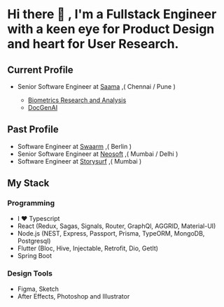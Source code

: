 # Hi there 👋 , I'm a Fullstack Engineer with a keen eye for **Product Design** and heart for **User Research**. 

## Current Profile
- Senior Software Engineer at [Saama](https://saama.com) ,( Chennai / Pune )

  - [Biometrics Research and Analysis](https://www.saama.com/platform/products/biometrics-research-and-analysis-information-network-brain/)
  - [DocGenAI](https://www.saama.com/platform/products/ai-powered-document-generator/)

## Past Profile
- Software Engineer at [Swaarm](https://www.swaarm.com/) ,( Berlin )
- Senior Software Engineer at [Neosoft](https://www.neosofttech.com/) ,( Mumbai / Delhi )
- Software Engineer at [Storysurf](https://www.storysurf.app/read) ,( Mumbai )
  
## My Stack

### Programming
- I ❤️ Typescript
- React (Redux, Sagas, Signals, Router, GraphQl, AGGRID, Material-UI)
- Node.js (NEST, Express, Passport, Prisma, TypeORM, MongoDB, Postgresql)
- Flutter (Bloc, Hive, Injectable, Retrofit, Dio, GetIt)
- Spring Boot

### Design Tools
- Figma, Sketch
- After Effects, Photoshop and Illustrator
